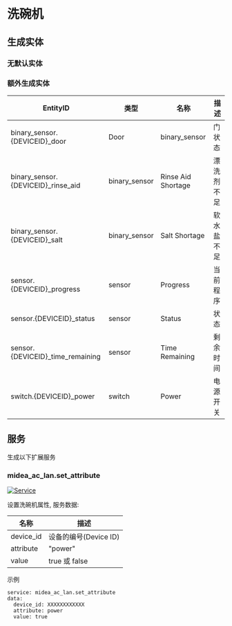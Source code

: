 # 洗碗机

## 生成实体
### 无默认实体

### 额外生成实体

EntityID | 类型 | 名称 | 描述 
--- | --- | --- | ---
binary_sensor.{DEVICEID}_door | Door | binary_sensor | 门状态 
binary_sensor.{DEVICEID}_rinse_aid | binary_sensor | Rinse Aid Shortage | 漂洗剂不足 
binary_sensor.{DEVICEID}_salt | binary_sensor | Salt Shortage | 软水盐不足
sensor.{DEVICEID}_progress | sensor | Progress | 当前程序
sensor.{DEVICEID}_status | sensor | Status | 状态
sensor.{DEVICEID}_time_remaining | sensor | Time Remaining | 剩余时间
switch.{DEVICEID}_power | switch | Power | 电源开关

## 服务
生成以下扩展服务

### midea_ac_lan.set_attribute

[![Service](https://my.home-assistant.io/badges/developer_call_service.svg)](https://my.home-assistant.io/redirect/developer_call_service/?service=midea_ac_lan.set_attribute)

设置洗碗机属性, 服务数据:

名称 | 描述
--- | ---
device_id | 设备的编号(Device ID)
attribute | "power"
value | true 或 false

示例
```
service: midea_ac_lan.set_attribute
data:
  device_id: XXXXXXXXXXXX
  attribute: power
  value: true
```
